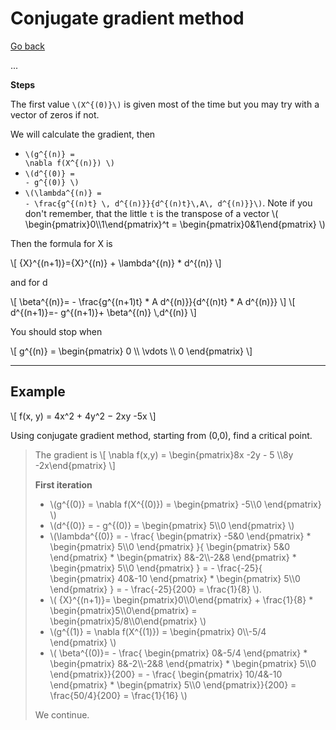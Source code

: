 # Conjugate gradient method

[Go back](..)

...

**Steps**

<p>
The first value
<code class="mathjax_process">\(X^{(0)}\)</code>
is given most of the time but you may try with a
vector of zeros if not.
</p>

We will calculate the gradient, then

<ul>
<li><code class="mathjax_process">\(g^{(n)} =
\nabla f(X^{(n)}) \)</code></li>
<li><code class="mathjax_process">\(d^{(0)} =
- g^{(0)} \)</code></li>
<li><code class="mathjax_process">\(\lambda^{(n)} =
- \frac{g^{(n)t} \, d^{(n)}}{d^{(n)t}\,A\, d^{(n)}}\)</code>.
Note if you don't remember, that the little <code>t</code>
is the transpose of a vector <span>
\(
\begin{pmatrix}0\\1\end{pmatrix}^t =
\begin{pmatrix}0&1\end{pmatrix}
\)
</span>
</li>
</ul>

Then the formula for X is

<div>
\[
{X}^{(n+1)}={X}^{(n)} 
+ \lambda^{(n)} * d^{(n)}
\]
</div>

and for d

<div>
\[
\beta^{(n)}=
- \frac{g^{(n+1)t} * A d^{(n)}}{d^{(n)t} * A d^{(n)}}
\]
\[
d^{(n+1)}=- g^{(n+1)}+
\beta^{(n)} \,d^{(n)}
\]
</div>

You should stop when

<div>
\[
g^{(n)} = 
\begin{pmatrix}
0 \\ \vdots \\ 0
\end{pmatrix}
\]
</div>

<hr class="sr">

## Example

<p>
\[
f(x, y) = 4x^2 + 4y^2 − 2xy -5x
\]
</p>

Using conjugate gradient method, starting from
(0,0), find a critical point.

<blockquote class="spoiler">
<p>The gradient is
\[ \nabla f(x,y) = \begin{pmatrix}8x -2y - 5
\\8y -2x\end{pmatrix} \] </p>

<p><b>First iteration</b></p>
<ul>
<li class="mathjax_process">\(g^{(0)} =
\nabla f(X^{(0)}) = 
\begin{pmatrix}
-5\\0
\end{pmatrix}
\)
</li>
<li class="mathjax_process">\(d^{(0)} =
- g^{(0)} =
\begin{pmatrix}
5\\0
\end{pmatrix}
\)
</li>
<li class="mathjax_process">\(\lambda^{(0)} =
- 
\frac{
\begin{pmatrix}
-5&0
\end{pmatrix}
*
\begin{pmatrix}
5\\0
\end{pmatrix}
}{
\begin{pmatrix}
5&0
\end{pmatrix}
*
\begin{pmatrix}
8&-2\\-2&8
\end{pmatrix}
*
\begin{pmatrix}
5\\0
\end{pmatrix}
}
=
- \frac{-25}{
\begin{pmatrix}
40&-10
\end{pmatrix}
*
\begin{pmatrix}
5\\0
\end{pmatrix}
}
=
- \frac{-25}{200}
= \frac{1}{8}
\).
</li>
<li class="mathjax_process">
\(
{X}^{(n+1)}= \begin{pmatrix}0\\0\end{pmatrix}
+ \frac{1}{8} * \begin{pmatrix}5\\0\end{pmatrix}
= \begin{pmatrix}5/8\\0\end{pmatrix}
\)
</li>
<li class="mathjax_process">\(g^{(1)} =
\nabla f(X^{(1)}) = 
\begin{pmatrix}
0\\-5/4
\end{pmatrix}
\)
</li>
<li class="mathjax_process">
\(
\beta^{(0)}=
- \frac{
\begin{pmatrix}
0&-5/4
\end{pmatrix}
*
\begin{pmatrix}
8&-2\\-2&8
\end{pmatrix}
*
\begin{pmatrix}
5\\0
\end{pmatrix}}{200}
=
- \frac{
\begin{pmatrix}
10/4&-10
\end{pmatrix}
*
\begin{pmatrix}
5\\0
\end{pmatrix}}{200}
= \frac{50/4}{200}
= \frac{1}{16}
\)
</li>
</ul>

We continue.



</blockquote>